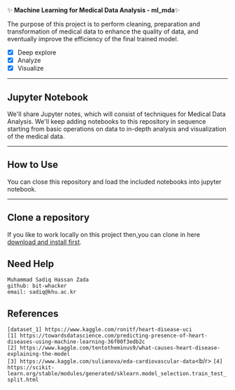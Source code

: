 :sparkles: **Machine Learning for Medical Data Analysis - ml_mda**:sparkles: 

The purpose of this project is to perform cleaning, preparation and transformation of medical data to enhance the quality of data, and eventually improve the efficiency of the final trained model.
- [x] Deep explore
- [x] Analyze
- [x] Visualize

---

## Jupyter Notebook

We'll share Jupyter notes, which will consist of techniques for Medical Data Analysis. We'll keep adding notebooks to this repository in sequence starting from basic operations on data to in-depth analysis and visualization of the medical data.

---

## How to Use
You can close this repository and load the included notebooks into jupyter notebook.

---

## Clone a repository

If you like to work locally on this project then,you can clone in here [download and install first](https://github.com/bit-whacker/ml_mda). 

## Need Help

`Muhammad Sadiq Hassan Zada` <br/>
`github: bit-whacker` <br/>
`email: sadiq@khu.ac.kr`

## References
`[dataset_1] https://www.kaggle.com/ronitf/heart-disease-uci` <br/>
`[1] https://towardsdatascience.com/predicting-presence-of-heart-diseases-using-machine-learning-36f00f3edb2c`<br/>
`[2] https://www.kaggle.com/tentotheminus9/what-causes-heart-disease-explaining-the-model`<br/>
`[3] https://www.kaggle.com/sulianova/eda-cardiovascular-data`<b/r>
`[4] https://scikit-learn.org/stable/modules/generated/sklearn.model_selection.train_test_split.html`
